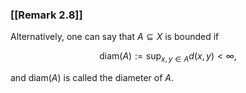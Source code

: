 ### [[Remark 2.8]]

Alternatively, one can say that $A\subseteq X$ is bounded if

$$ \textrm {diam} (A) := \sup _{x ,y \in A} d(x,y) <\infty , $$

and $\textrm {diam} (A)$ is called the diameter of $A$.